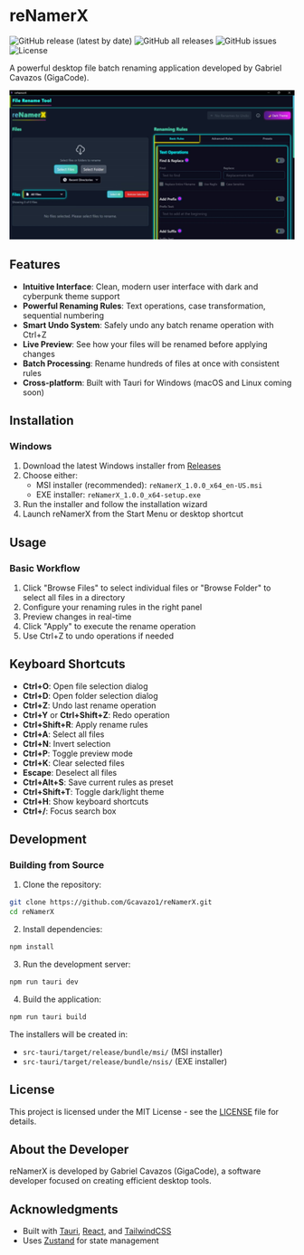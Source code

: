 # reNamerX

![GitHub release (latest by date)](https://img.shields.io/github/v/release/Gcavazo1/reNamerX)
![GitHub all releases](https://img.shields.io/github/downloads/Gcavazo1/reNamerX/total)
![GitHub issues](https://img.shields.io/github/issues/Gcavazo1/reNamerX)
![License](https://img.shields.io/github/license/Gcavazo1/reNamerX)

A powerful desktop file batch renaming application developed by Gabriel Cavazos (GigaCode).

![reNamerX Screenshot](https://raw.githubusercontent.com/Gcavazo1/reNamerX/master/src/assets/Screenshot_00.jpg)

## Features

- **Intuitive Interface**: Clean, modern user interface with dark and cyberpunk theme support
- **Powerful Renaming Rules**: Text operations, case transformation, sequential numbering
- **Smart Undo System**: Safely undo any batch rename operation with Ctrl+Z
- **Live Preview**: See how your files will be renamed before applying changes
- **Batch Processing**: Rename hundreds of files at once with consistent rules
- **Cross-platform**: Built with Tauri for Windows (macOS and Linux coming soon)

## Installation

### Windows

1. Download the latest Windows installer from [Releases](https://github.com/Gcavazo1/reNamerX/releases/latest)
2. Choose either:
   - MSI installer (recommended): `reNamerX_1.0.0_x64_en-US.msi`
   - EXE installer: `reNamerX_1.0.0_x64-setup.exe`
3. Run the installer and follow the installation wizard
4. Launch reNamerX from the Start Menu or desktop shortcut

## Usage

### Basic Workflow

1. Click "Browse Files" to select individual files or "Browse Folder" to select all files in a directory
2. Configure your renaming rules in the right panel
3. Preview changes in real-time
4. Click "Apply" to execute the rename operation
5. Use Ctrl+Z to undo operations if needed

## Keyboard Shortcuts

- **Ctrl+O**: Open file selection dialog
- **Ctrl+D**: Open folder selection dialog
- **Ctrl+Z**: Undo last rename operation
- **Ctrl+Y** or **Ctrl+Shift+Z**: Redo operation
- **Ctrl+Shift+R**: Apply rename rules
- **Ctrl+A**: Select all files
- **Ctrl+N**: Invert selection
- **Ctrl+P**: Toggle preview mode
- **Ctrl+K**: Clear selected files
- **Escape**: Deselect all files
- **Ctrl+Alt+S**: Save current rules as preset
- **Ctrl+Shift+T**: Toggle dark/light theme
- **Ctrl+H**: Show keyboard shortcuts
- **Ctrl+/**: Focus search box

## Development

### Building from Source

1. Clone the repository:
```bash
git clone https://github.com/Gcavazo1/reNamerX.git
cd reNamerX
```

2. Install dependencies:
```bash
npm install
```

3. Run the development server:
```bash
npm run tauri dev
```

4. Build the application:
```bash
npm run tauri build
```

The installers will be created in:
- `src-tauri/target/release/bundle/msi/` (MSI installer)
- `src-tauri/target/release/bundle/nsis/` (EXE installer)

## License

This project is licensed under the MIT License - see the [LICENSE](LICENSE) file for details.

## About the Developer

reNamerX is developed by Gabriel Cavazos (GigaCode), a software developer focused on creating efficient desktop tools.

## Acknowledgments

- Built with [Tauri](https://tauri.app/), [React](https://reactjs.org/), and [TailwindCSS](https://tailwindcss.com/)
- Uses [Zustand](https://github.com/pmndrs/zustand) for state management
